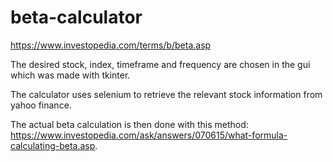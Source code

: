 # beta-calculator

https://www.investopedia.com/terms/b/beta.asp

The desired stock, index, timeframe and frequency are chosen in the gui which was made with tkinter.

The calculator uses selenium to retrieve the relevant stock information from yahoo finance.

The actual beta calculation is then done with this method: https://www.investopedia.com/ask/answers/070615/what-formula-calculating-beta.asp.
